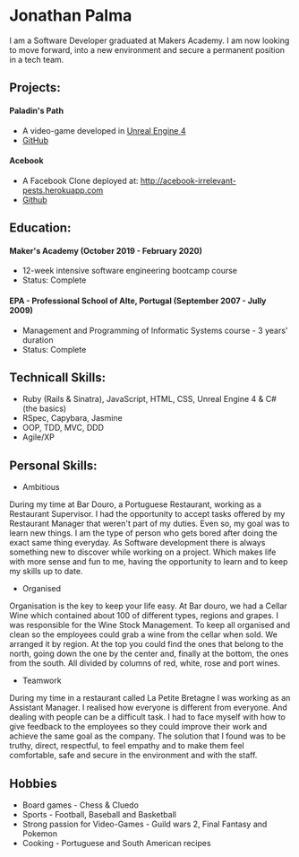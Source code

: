 # Jonathan Palma
 
I am a Software Developer graduated at Makers Academy. I am now looking to move forward, into a new environment and secure a permanent position in a tech team.
 
## Projects:
 
#### Paladin's Path
* A video-game developed in [Unreal Engine 4](https://www.unrealengine.com/en-US/industry/games)
* [GitHub](https://github.com/BenSheridanEdwards/Makers_Final_Project_Paladins_Path) 
 
#### Acebook
* A Facebook Clone deployed at: http://acebook-irrelevant-pests.herokuapp.com
* [Github](https://github.com/ffgi-es/acebook_irrelevant_pests)
 
 
## Education:
 
#### Maker's Academy (October 2019 - February 2020) 
* 12-week intensive software engineering bootcamp course
* Status: Complete
 
#### EPA - Professional School of Alte, Portugal (September 2007 - Jully 2009)
* Management and Programming of Informatic Systems course - 3 years' duration
* Status: Complete
 
## Technicall Skills:
 
* Ruby (Rails & Sinatra), JavaScript, HTML, CSS, Unreal Engine 4 & C# (the basics)
* RSpec, Capybara, Jasmine
* OOP, TDD, MVC, DDD
* Agile/XP
 
## Personal Skills:
 
* Ambitious
 
During my time at Bar Douro, a Portuguese Restaurant, working as a Restaurant Supervisor. I had the opportunity to accept tasks offered by my Restaurant Manager that weren't part of my duties. Even so, my goal was to learn new things. I am the type of person who gets bored after doing the exact same thing everyday.
As Software development there is always something new to discover while working on a project. Which makes life with more sense and fun to me, having the opportunity to learn and to keep my skills up to date.
 
* Organised
 
Organisation is the key to keep your life easy. At Bar douro, we had a Cellar Wine which contained about 100 of different types, regions and grapes. I was responsible for the Wine Stock Management. To keep all organised and clean so the employees could grab a wine from the cellar when sold. 
We arranged it by region. At the top you could find the ones that belong to the north, going down the one by the center and, finally at the bottom, the ones from the south. All divided by columns of red, white, rose and port wines.
 
* Teamwork
 
During my time in a restaurant called La Petite Bretagne I was working as an Assistant Manager. I realised how everyone is different from everyone. And dealing with people can be a difficult task. I had to face myself with how to give feedback to the employees so they could improve their work and achieve the same goal as the company. The solution that I found was to be truthy, direct, respectful, to feel empathy and to make them feel comfortable, safe and secure in the environment and with the staff.
 
## Hobbies

* Board games - Chess & Cluedo
* Sports - Football, Baseball and Basketball
* Strong passion for Video-Games - Guild wars 2, Final Fantasy and Pokemon
* Cooking - Portuguese and South American recipes
